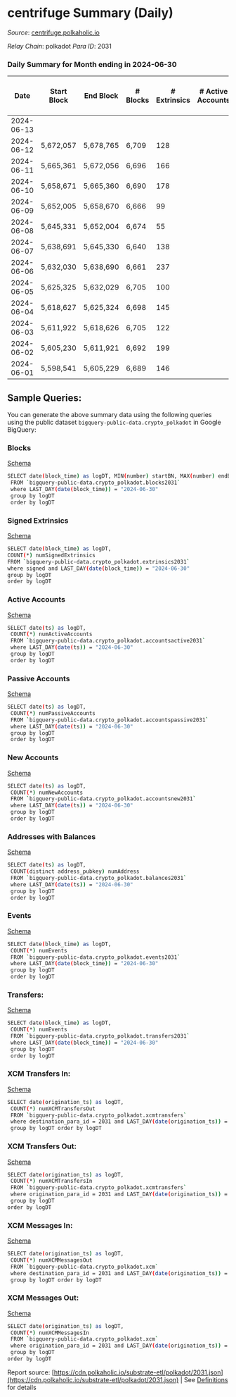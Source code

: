 # centrifuge Summary (Daily)

_Source_: [centrifuge.polkaholic.io](https://centrifuge.polkaholic.io)

*Relay Chain*: polkadot
*Para ID*: 2031



### Daily Summary for Month ending in 2024-06-30


| Date    | Start Block | End Block | # Blocks | # Extrinsics | # Active Accounts | # Passive Accounts | # New Accounts | # Addresses | # Events  | # Transfers ($USD) | # XCM Transfers In ($USD) | # XCM Transfers Out ($USD) | # XCM In | # XCM Out | Issues |
|---------|-------------|-----------|----------|--------------|-------------------|--------------------|----------------|-------------|-----------|--------------------|---------------------------|----------------------------|----------|-----------|--------|
| 2024-06-13 |  |  |  |  |  |  |  |  |  |   |   |   |  |  |  |
| 2024-06-12 | 5,672,057 | 5,678,765 | 6,709 | 128 |  |  |  | 53,818 | 16,061 | 104  |   |   |  |  |  |
| 2024-06-11 | 5,665,361 | 5,672,056 | 6,696 | 166 |  |  |  | 53,810 | 16,364 | 143  |   |   |  |  |  |
| 2024-06-10 | 5,658,671 | 5,665,360 | 6,690 | 178 |  |  |  | 53,801 | 16,613 | 162  |   |   |  |  |  |
| 2024-06-09 | 5,652,005 | 5,658,670 | 6,666 | 99 |  |  |  | 53,788 | 15,639 | 79  |   |   |  |  |  |
| 2024-06-08 | 5,645,331 | 5,652,004 | 6,674 | 55 |  |  |  | 53,772 | 15,221 | 46  |   |   |  |  |  |
| 2024-06-07 | 5,638,691 | 5,645,330 | 6,640 | 138 |  |  |  | 53,769 | 16,018 | 127  |   |   |  |  |  |
| 2024-06-06 | 5,632,030 | 5,638,690 | 6,661 | 237 |  |  |  | 53,761 | 16,930 | 188  |   |   |  |  |  |
| 2024-06-05 | 5,625,325 | 5,632,029 | 6,705 | 100 |  |  |  | 53,753 | 15,775 | 89  |   |   |  |  |  |
| 2024-06-04 | 5,618,627 | 5,625,324 | 6,698 | 145 |  |  |  | 53,739 | 16,155 | 82  |   |   |  |  |  |
| 2024-06-03 | 5,611,922 | 5,618,626 | 6,705 | 122 |  |  |  | 48,735 | 15,840 | 84  |   |   |  |  |  |
| 2024-06-02 | 5,605,230 | 5,611,921 | 6,692 | 199 |  |  |  | 53,723 | 16,463 | 180  |   |   |  |  |  |
| 2024-06-01 | 5,598,541 | 5,605,229 | 6,689 | 146 |  |  |  | 53,709 | 15,994 | 124 ($731.38) |   |   |  |  |  |

## Sample Queries:
You can generate the above summary data using the following queries using the public dataset `bigquery-public-data.crypto_polkadot` in Google BigQuery:


### Blocks 

[Schema](https://github.com/colorfulnotion/substrate-etl/blob/main/schema/blocks.json)

```bash
SELECT date(block_time) as logDT, MIN(number) startBN, MAX(number) endBN, COUNT(*) numBlocks 
 FROM `bigquery-public-data.crypto_polkadot.blocks2031`  
 where LAST_DAY(date(block_time)) = "2024-06-30" 
 group by logDT 
 order by logDT
```

### Signed Extrinsics 

[Schema](https://github.com/colorfulnotion/substrate-etl/blob/main/schema/extrinsics.json)

```bash
SELECT date(block_time) as logDT, 
COUNT(*) numSignedExtrinsics 
FROM `bigquery-public-data.crypto_polkadot.extrinsics2031`  
where signed and LAST_DAY(date(block_time)) = "2024-06-30" 
group by logDT 
order by logDT
```

### Active Accounts 

[Schema](https://github.com/colorfulnotion/substrate-etl/blob/main/schema/accountsactive.json)

```bash
SELECT date(ts) as logDT, 
 COUNT(*) numActiveAccounts 
 FROM `bigquery-public-data.crypto_polkadot.accountsactive2031` 
 where LAST_DAY(date(ts)) = "2024-06-30" 
 group by logDT 
 order by logDT
```

### Passive Accounts 

[Schema](https://github.com/colorfulnotion/substrate-etl/blob/main/schema/accountspassive.json)

```bash
SELECT date(ts) as logDT, 
 COUNT(*) numPassiveAccounts 
 FROM `bigquery-public-data.crypto_polkadot.accountspassive2031` 
 where LAST_DAY(date(ts)) = "2024-06-30" 
 group by logDT 
 order by logDT
```

### New Accounts 

[Schema](https://github.com/colorfulnotion/substrate-etl/blob/main/schema/accountsnew.json)

```bash
SELECT date(ts) as logDT, 
 COUNT(*) numNewAccounts 
 FROM `bigquery-public-data.crypto_polkadot.accountsnew2031` 
 where LAST_DAY(date(ts)) = "2024-06-30" 
 group by logDT
 order by logDT
```

### Addresses with Balances 

[Schema](https://github.com/colorfulnotion/substrate-etl/blob/main/schema/balances.json)

```bash
SELECT date(ts) as logDT,
 COUNT(distinct address_pubkey) numAddress 
 FROM `bigquery-public-data.crypto_polkadot.balances2031` 
 where LAST_DAY(date(ts)) = "2024-06-30" 
 group by logDT 
 order by logDT
```

### Events 

[Schema](https://github.com/colorfulnotion/substrate-etl/blob/main/schema/events.json)

```bash
SELECT date(block_time) as logDT, 
 COUNT(*) numEvents 
 FROM `bigquery-public-data.crypto_polkadot.events2031` 
 where LAST_DAY(date(block_time)) = "2024-06-30" 
 group by logDT 
 order by logDT
```

### Transfers:

[Schema](https://github.com/colorfulnotion/substrate-etl/blob/main/schema/transfers.json)

```bash
SELECT date(block_time) as logDT, 
 COUNT(*) numEvents 
 FROM `bigquery-public-data.crypto_polkadot.transfers2031` 
 where LAST_DAY(date(block_time)) = "2024-06-30" 
 group by logDT 
 order by logDT
```

### XCM Transfers In: 

[Schema](https://github.com/colorfulnotion/substrate-etl/blob/main/schema/xcmtransfers.json)

```bash
SELECT date(origination_ts) as logDT, 
 COUNT(*) numXCMTransfersOut 
 FROM `bigquery-public-data.crypto_polkadot.xcmtransfers` 
 where destination_para_id = 2031 and LAST_DAY(date(origination_ts)) = "2024-06-30" 
 group by logDT order by logDT
```

### XCM Transfers Out: 

[Schema](https://github.com/colorfulnotion/substrate-etl/blob/main/schema/xcmtransfers.json)

```bash
SELECT date(origination_ts) as logDT, 
 COUNT(*) numXCMTransfersIn 
 FROM `bigquery-public-data.crypto_polkadot.xcmtransfers` 
 where origination_para_id = 2031 and LAST_DAY(date(origination_ts)) = "2024-06-30" 
 group by logDT 
order by logDT
```

### XCM Messages In: 

[Schema](https://github.com/colorfulnotion/substrate-etl/blob/main/schema/xcm.json)

```bash
SELECT date(origination_ts) as logDT, 
 COUNT(*) numXCMMessagesOut 
 FROM `bigquery-public-data.crypto_polkadot.xcm` 
 where destination_para_id = 2031 and LAST_DAY(date(origination_ts)) = "2024-06-30" 
 group by logDT order by logDT
```

### XCM Messages Out: 

[Schema](https://github.com/colorfulnotion/substrate-etl/blob/main/schema/xcm.json)

```bash
SELECT date(origination_ts) as logDT, 
 COUNT(*) numXCMMessagesIn 
 FROM `bigquery-public-data.crypto_polkadot.xcm` 
 where origination_para_id = 2031 and LAST_DAY(date(origination_ts)) = "2024-06-30" 
 group by logDT 
order by logDT
```


Report source: [https://cdn.polkaholic.io/substrate-etl/polkadot/2031.json](https://cdn.polkaholic.io/substrate-etl/polkadot/2031.json) | See [Definitions](/DEFINITIONS.md) for details
